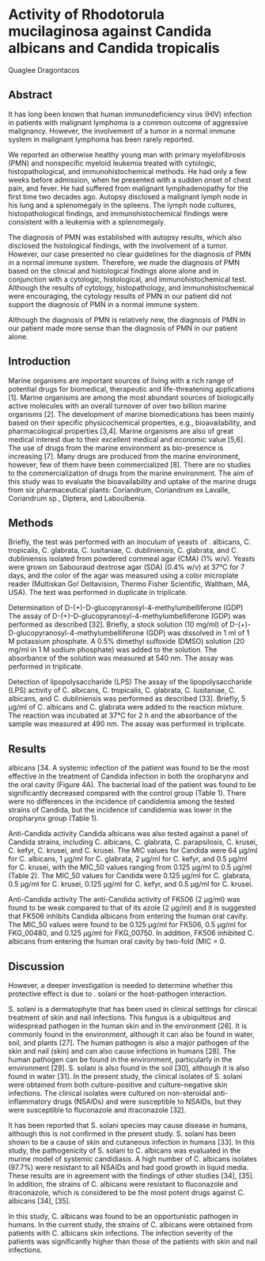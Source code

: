 # Activity of Rhodotorula mucilaginosa against Candida albicans and Candida tropicalis
Quaglee Dragontacos


## Abstract
It has long been known that human immunodeficiency virus (HIV) infection in patients with malignant lymphoma is a common outcome of aggressive malignancy. However, the involvement of a tumor in a normal immune system in malignant lymphoma has been rarely reported.

We reported an otherwise healthy young man with primary myelofibrosis (PMN) and nonspecific myeloid leukemia treated with cytologic, histopathological, and immunohistochemical methods. He had only a few weeks before admission, when he presented with a sudden onset of chest pain, and fever. He had suffered from malignant lymphadenopathy for the first time two decades ago. Autopsy disclosed a malignant lymph node in his lung and a splenomegaly in the spleens. The lymph node cultures, histopathological findings, and immunohistochemical findings were consistent with a leukemia with a splenomegaly.

The diagnosis of PMN was established with autopsy results, which also disclosed the histological findings, with the involvement of a tumor. However, our case presented no clear guidelines for the diagnosis of PMN in a normal immune system. Therefore, we made the diagnosis of PMN based on the clinical and histological findings alone alone and in conjunction with a cytologic, histological, and immunohistochemical test. Although the results of cytology, histopathology, and immunohistochemical were encouraging, the cytology results of PMN in our patient did not support the diagnosis of PMN in a normal immune system.

Although the diagnosis of PMN is relatively new, the diagnosis of PMN in our patient made more sense than the diagnosis of PMN in our patient alone.


## Introduction
Marine organisms are important sources of living with a rich range of potential drugs for biomedical, therapeutic and life-threatening applications [1]. Marine organisms are among the most abundant sources of biologically active molecules with an overall turnover of over two billion marine organisms [2]. The development of marine biomedications has been mainly based on their specific physicochemical properties, e.g., bioavailability, and pharmacological properties [3,4]. Marine organisms are also of great medical interest due to their excellent medical and economic value [5,6]. The use of drugs from the marine environment as bio-presence is increasing [7]. Many drugs are produced from the marine environment, however, few of them have been commercialized [8]. There are no studies to the commercialization of drugs from the marine environment. The aim of this study was to evaluate the bioavailability and uptake of the marine drugs from six pharmaceutical plants: Coriandrum, Coriandrum ex Lavalle, Coriandrum sp., Diptera, and Laboulbenia.


## Methods
Briefly, the test was performed with an inoculum of yeasts of . albicans, C. tropicalis, C. glabrata, C. lusitaniae, C. dubliniensis, C. glabrata, and C. dubliniensis isolated from powdered cornmeal agar (CMA) (1% w/v). Yeasts were grown on Sabouraud dextrose agar (SDA) (0.4% w/v) at 37°C for 7 days, and the color of the agar was measured using a color microplate reader (Multiskan Go! Deltavision, Thermo Fisher Scientific, Waltham, MA, USA). The test was performed in duplicate in triplicate.

Determination of D-(+)-D-glucopyranosyl-4-methylumbelliferone (GDP)
The assay of D-(+)-D-glucopyranosyl-4-methylumbelliferone (GDP) was performed as described [32]. Briefly, a stock solution (10 mg/ml) of D-(+)-D-glucopyranosyl-4-methylumbelliferone (GDP) was dissolved in 1 ml of 1 M potassium phosphate. A 0.5% dimethyl sulfoxide (DMSO) solution (20 mg/ml in 1 M sodium phosphate) was added to the solution. The absorbance of the solution was measured at 540 nm. The assay was performed in triplicate.

Detection of lipopolysaccharide (LPS)
The assay of the lipopolysaccharide (LPS) activity of C. albicans, C. tropicalis, C. glabrata, C. lusitaniae, C. albicans, and C. dubliniensis was performed as described [33]. Briefly, 5 µg/ml of C. albicans and C. glabrata were added to the reaction mixture. The reaction was incubated at 37°C for 2 h and the absorbance of the sample was measured at 490 nm. The assay was performed in triplicate.


## Results
albicans [34. A systemic infection of the patient was found to be the most effective in the treatment of Candida infection in both the oropharynx and the oral cavity (Figure 4A). The bacterial load of the patient was found to be significantly decreased compared with the control group (Table 1). There were no differences in the incidence of candidemia among the tested strains of Candida, but the incidence of candidemia was lower in the oropharynx group (Table 1).

Anti-Candida activity
Candida albicans was also tested against a panel of Candida strains, including C. albicans, C. glabrata, C. parapsilosis, C. krusei, C. kefyr, C. krusei, and C. krusei. The MIC values for Candida were 64 µg/ml for C. albicans, 1 µg/ml for C. glabrata, 2 µg/ml for C. kefyr, and 0.5 µg/ml for C. krusei, with the MIC_50 values ranging from 0.125 µg/ml to 0.5 µg/ml (Table 2). The MIC_50 values for Candida were 0.125 µg/ml for C. glabrata, 0.5 µg/ml for C. krusei, 0.125 µg/ml for C. kefyr, and 0.5 µg/ml for C. krusei.

Anti-Candida activity
The anti-Candida activity of FK506 (2 µg/ml) was found to be weak compared to that of its azole (2 µg/ml) and it is suggested that FK506 inhibits Candida albicans from entering the human oral cavity. The MIC_50 values were found to be 0.125 µg/ml for FK506, 0.5 µg/ml for FKG_00480, and 0.125 µg/ml for FKG_00750. In addition, FK506 inhibited C. albicans from entering the human oral cavity by two-fold (MIC = 0.


## Discussion
However, a deeper investigation is needed to determine whether this protective effect is due to . solani or the host-pathogen interaction.

S. solani is a dermatophyte that has been used in clinical settings for clinical treatment of skin and nail infections. This fungus is a ubiquitous and widespread pathogen in the human skin and in the environment [26]. It is commonly found in the environment, although it can also be found in water, soil, and plants [27]. The human pathogen is also a major pathogen of the skin and nail (skin) and can also cause infections in humans [28]. The human pathogen can be found in the environment, particularly in the environment [29]. S. solani is also found in the soil [30], although it is also found in water [31]. In the present study, the clinical isolates of S. solani were obtained from both culture-positive and culture-negative skin infections. The clinical isolates were cultured on non-steroidal anti-inflammatory drugs (NSAIDs) and were susceptible to NSAIDs, but they were susceptible to fluconazole and itraconazole [32].

It has been reported that S. solani species may cause disease in humans, although this is not confirmed in the present study. S. solani has been shown to be a cause of skin and cutaneous infection in humans [33]. In this study, the pathogenicity of S. solani to C. albicans was evaluated in the murine model of systemic candidiasis. A high number of C. albicans isolates (97.7%) were resistant to all NSAIDs and had good growth in liquid media. These results are in agreement with the findings of other studies [34], [35]. In addition, the strains of C. albicans were resistant to fluconazole and itraconazole, which is considered to be the most potent drugs against C. albicans [34], [35].

In this study, C. albicans was found to be an opportunistic pathogen in humans. In the current study, the strains of C. albicans were obtained from patients with C. albicans skin infections. The infection severity of the patients was significantly higher than those of the patients with skin and nail infections.

